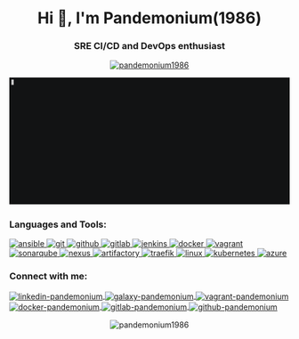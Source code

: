 <h1 align="center">Hi 👋, I'm Pandemonium(1986) </h1>
<h3 align="center">SRE CI/CD and DevOps enthusiast</h3>

<!-- <p align="left">
	<img src="https://komarev.com/ghpvc/?username=pandemonium1986&label=Profile%20views&color=0e75b6&style=flat" alt="pandemonium1986" />
</p> -->

<p align="center">
	<a href="https://github.com/ryo-ma/github-profile-trophy"><img src="https://github-profile-trophy.vercel.app/?username=pandemonium1986&margin-w=5&theme=nord" alt="pandemonium1986" /></a>
</p>

![./pandemonium.gif](./pandemonium.gif)

<h3 align="left">Languages and Tools:</h3>
<p align="left">
	<a href="https://www.ansible.com/" target="_blank">
		<img src="https://www.vectorlogo.zone/logos/ansible/ansible-icon.svg" alt="ansible" width="40" height="40"/>
	</a>
	<a href="https://git-scm.com/" target="_blank">
		<img src="https://www.vectorlogo.zone/logos/git-scm/git-scm-icon.svg" alt="git" width="40" height="40"/>
	</a>
	<a href="https://github.com/" target="_blank">
		<img src="https://www.vectorlogo.zone/logos/github/github-tile.svg" alt="github" width="40" height="40"/>
	</a>
	<a href="https://about.gitlab.com/" target="_blank">
		<img src="https://www.vectorlogo.zone/logos/gitlab/gitlab-icon.svg" alt="gitlab" width="40" height="40"/>
	</a>
	<a href="https://www.jenkins.io" target="_blank">
		<img src="https://www.vectorlogo.zone/logos/jenkins/jenkins-icon.svg" alt="jenkins" width="40" height="40"/>
	</a>
	<a href="https://www.docker.com/" target="_blank">
		<img src="https://raw.githubusercontent.com/gilbarbara/logos/master/logos/docker-icon.svg" alt="docker" width="40" height="40"/>
	</a>
	<a href="https://www.vagrantup.com/" target="_blank">
		<img src="https://www.vectorlogo.zone/logos/vagrantup/vagrantup-icon.svg" alt="vagrant" width="40" height="40"/>
	</a>
	<a href="https://www.sonarqube.org/" target="_blank">
		<img src="https://raw.githubusercontent.com/simple-icons/simple-icons/master/icons/sonarqube.svg" alt="sonarqube" width="40" height="40"/>
	</a>
	<a href="https://fr.sonatype.com/nexus/repository-oss" target="_blank">
		<img src="https://help.sonatype.com/docs/files/331022/34537964/3/1564671303641/NexusRepo_Icon.png" alt="nexus" width="40" height="40"/>
	</a>
	<a href="https://jfrog.com/artifactory/" target="_blank">
		<img src="https://raw.githubusercontent.com/AliasIO/wappalyzer/master/src/drivers/webextension/images/icons/Artifactory.svg" alt="artifactory" width="40" height="40"/>
	</a>
	<a href="https://traefik.io/" target="_blank">
		<img src="https://www.vectorlogo.zone/logos/traefikio/traefikio-icon.svg" alt="traefik" width="40" height="40"/>
	</a>
	<a href="https://www.linux.org/" target="_blank">
		<img src="https://devicons.github.io/devicon/devicon.git/icons/linux/linux-original.svg" alt="linux" width="40" height="40"/>
	</a>
	<a href="https://kubernetes.io" target="_blank">
		<img src="https://www.vectorlogo.zone/logos/kubernetes/kubernetes-icon.svg" alt="kubernetes" width="40" height="40"/>
	</a>
	<a href="https://azure.microsoft.com/en-in/" target="_blank">
		<img src="https://www.vectorlogo.zone/logos/microsoft_azure/microsoft_azure-icon.svg" alt="azure" width="40" height="40"/>
	</a>
</p>

<p align="left">
	<h3 align="left">Connect with me:</h3>
	<a href="https://linkedin.com/in/maikimike" target="blank">
		<img align="center" src="https://cdn.jsdelivr.net/npm/simple-icons@3.0.1/icons/linkedin.svg" alt="linkedin-pandemonium" height="30" width="40" />
	</a>
	<a href="https://galaxy.ansible.com/pandemonium1986" target="blank">
		<img align="center" src="https://cdn.jsdelivr.net/npm/simple-icons@3.0.1/icons/ansible.svg" alt="galaxy-pandemonium" height="30" width="40" />
	</a>
	</a>
	<a href="https://app.vagrantup.com/pandemonium" target="blank">
		<img align="center" src="https://cdn.jsdelivr.net/npm/simple-icons@3.0.1/icons/vagrant.svg" alt="vagrant-pandemonium" height="30" width="40" />
	</a>
	<a href="https://hub.docker.com/u/pandemonium1986" target="blank">
		<img align="center" src="https://cdn.jsdelivr.net/npm/simple-icons@3.0.1/icons/docker.svg" alt="docker-pandemonium" height="30" width="40" />
	</a>
	<a href="https://gitlab.com/Pandemonium1986" target="blank">
		<img align="center" src="https://cdn.jsdelivr.net/npm/simple-icons@3.0.1/icons/gitlab.svg" alt="gitlab-pandemonium" height="30" width="40" />
	</a>
	<a href="https://github.com/Pandemonium1986" target="blank">
		<img align="center" src="https://cdn.jsdelivr.net/npm/simple-icons@3.0.1/icons/github.svg" alt="github-pandemonium" height="30" width="40" />
	</a>
</p>

<p align="center"><img align="center" src="https://github-readme-stats.vercel.app/api?username=pandemonium1986&show_icons=true&theme=react" alt="pandemonium1986" /></p>

<!-- <p>&nbsp;<img align="left" src="https://github-readme-stats.vercel.app/api/top-langs/?username=pandemonium1986&layout=compact&theme=react" alt="pandemonium1986" /></p> -->
